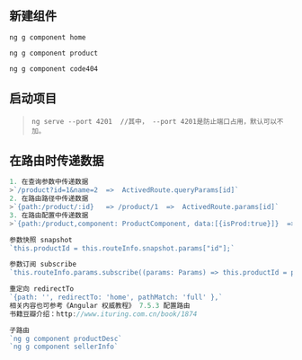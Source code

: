 ## 新建组件
`ng g component home`

`ng g component product`

`ng g component code404`

## 启动项目
>`ng serve --port 4201  //其中， --port 4201是防止端口占用，默认可以不加。`

## 在路由时传递数据
```javascript
1. 在查询参数中传递数据
>`/product?id=1&name=2  =>  ActivedRoute.queryParams[id]`
2. 在路由路径中传递数据
>`{path:/product/:id}   => /product/1  =>  ActivedRoute.params[id]`
3. 在路由配置中传递数据
>`{path:/product,component: ProductComponent, data:[{isProd:true}]}  =>  ActivedRoute.data[0][isProd]`

参数快照 snapshot
`this.productId = this.routeInfo.snapshot.params["id"];`

参数订阅 subscribe
`this.routeInfo.params.subscribe((params: Params) => this.productId = params["id"]);`

重定向 redirectTo
`{path: '', redirectTo: 'home', pathMatch: 'full' },`
相关内容也可参考《Angular 权威教程》 7.5.3 配置路由
书籍豆瓣介绍：http://www.ituring.com.cn/book/1874

子路由
`ng g component productDesc`
`ng g component sellerInfo`
```